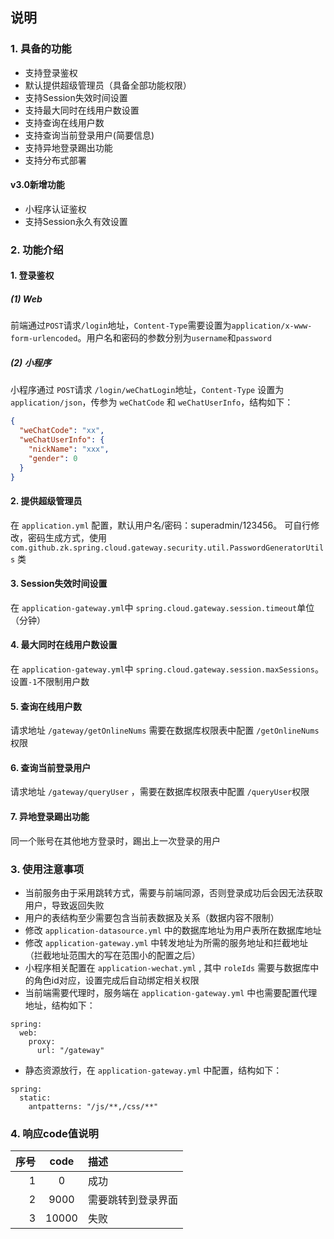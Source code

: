 ## 说明

### 1. 具备的功能

- 支持登录鉴权
- 默认提供超级管理员（具备全部功能权限）
- 支持Session失效时间设置
- 支持最大同时在线用户数设置
- 支持查询在线用户数
- 支持查询当前登录用户(简要信息)
- 支持异地登录踢出功能
- 支持分布式部署

#### v3.0新增功能
- 小程序认证鉴权
- 支持Session永久有效设置
### 2. 功能介绍

#### 1. 登录鉴权

##### (1) Web

前端通过`POST`请求`/login`地址，`Content-Type`需要设置为`application/x-www-form-urlencoded`。用户名和密码的参数分别为`username`和`password`

##### (2) 小程序

小程序通过 `POST`请求 `/login/weChatLogin`地址，`Content-Type` 设置为 `application/json`，传参为 `weChatCode` 和 `weChatUserInfo`，结构如下：

```json
{
  "weChatCode": "xx",
  "weChatUserInfo": {
    "nickName": "xxx",
    "gender": 0
  }
}
```

#### 2. 提供超级管理员

在 `application.yml` 配置，默认用户名/密码：superadmin/123456。
可自行修改，密码生成方式，使用 `com.github.zk.spring.cloud.gateway.security.util.PasswordGeneratorUtils` 类

#### 3. Session失效时间设置

在 `application-gateway.yml`中 `spring.cloud.gateway.session.timeout`单位（分钟）

#### 4. 最大同时在线用户数设置

在 `application-gateway.yml`中 `spring.cloud.gateway.session.maxSessions`。设置`-1`不限制用户数

#### 5. 查询在线用户数

请求地址 `/gateway/getOnlineNums` 需要在数据库权限表中配置 `/getOnlineNums`权限

#### 6. 查询当前登录用户

请求地址 `/gateway/queryUser` ，需要在数据库权限表中配置 `/queryUser`权限

#### 7. 异地登录踢出功能

同一个账号在其他地方登录时，踢出上一次登录的用户

### 3. 使用注意事项

- 当前服务由于采用跳转方式，需要与前端同源，否则登录成功后会因无法获取用户，导致返回失败
- 用户的表结构至少需要包含当前表数据及关系（数据内容不限制）
- 修改 `application-datasource.yml` 中的数据库地址为用户表所在数据库地址
- 修改 `application-gateway.yml` 中转发地址为所需的服务地址和拦截地址（拦截地址范围大的写在范围小的配置之后）
- 小程序相关配置在 `application-wechat.yml` , 其中 `roleIds` 需要与数据库中的角色id对应，设置完成后自动绑定相关权限
- 当前端需要代理时，服务端在 `application-gateway.yml` 中也需要配置代理地址，结构如下：
```properties
spring:
  web:
    proxy:
      url: "/gateway"
```
- 静态资源放行，在 `application-gateway.yml` 中配置，结构如下：
```properties
spring:
  static:
    antpatterns: "/js/**,/css/**"
```
### 4. 响应code值说明

| 序号 | code  | 描述               |
| ---: | :---: | :--------------- |
|    1 |   0   | 成功              |
|    2 | 9000  | 需要跳转到登录界面   |
|    3 | 10000 | 失败              |